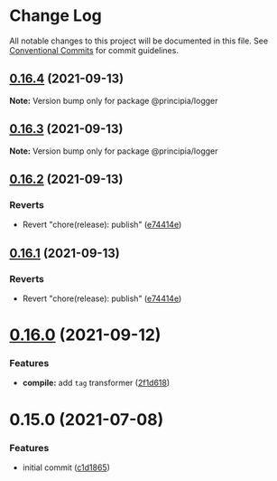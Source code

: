 # Change Log

All notable changes to this project will be documented in this file.
See [Conventional Commits](https://conventionalcommits.org) for commit guidelines.

## [0.16.4](https://github.com/0x706b/principia.ts/compare/@principia/logger@0.16.3...@principia/logger@0.16.4) (2021-09-13)

**Note:** Version bump only for package @principia/logger





## [0.16.3](https://github.com/0x706b/principia.ts/compare/@principia/logger@0.16.2...@principia/logger@0.16.3) (2021-09-13)

**Note:** Version bump only for package @principia/logger





## [0.16.2](https://github.com/0x706b/principia.ts/compare/@principia/logger@0.16.1...@principia/logger@0.16.2) (2021-09-13)


### Reverts

* Revert "chore(release): publish" ([e74414e](https://github.com/0x706b/principia.ts/commit/e74414effa51392092770ecd542b55608dbb1201))





## [0.16.1](https://github.com/0x706b/principia.ts/compare/@principia/logger@0.16.1...@principia/logger@0.16.1) (2021-09-13)


### Reverts

* Revert "chore(release): publish" ([e74414e](https://github.com/0x706b/principia.ts/commit/e74414effa51392092770ecd542b55608dbb1201))





# [0.16.0](https://github.com/0x706b/principia.ts/compare/@principia/logger@0.15.0...@principia/logger@0.16.0) (2021-09-12)


### Features

* **compile:** add `tag` transformer ([2f1d618](https://github.com/0x706b/principia.ts/commit/2f1d6186a69804b169d7dc2eb96346d612fd3582))





# 0.15.0 (2021-07-08)


### Features

* initial commit ([c1d1865](https://github.com/0x706b/principia.ts/commit/c1d1865d93b8c7762c4cdfa912360f467c0bae02))
